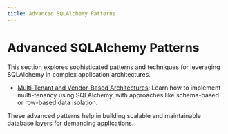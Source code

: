 ```yaml
---
title: Advanced SQLAlchemy Patterns
---
```


# Advanced SQLAlchemy Patterns

This section explores sophisticated patterns and techniques for leveraging SQLAlchemy in complex application architectures.

- [Multi-Tenant and Vendor-Based Architectures](./multi-tenancy.md): Learn how to implement multi-tenancy using SQLAlchemy, with approaches like schema-based or row-based data isolation.

These advanced patterns help in building scalable and maintainable database layers for demanding applications.
